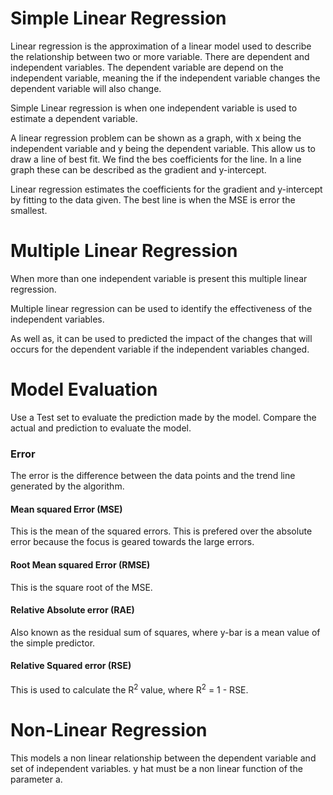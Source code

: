 

# Simple Linear Regression

Linear regression is the approximation of a linear model used to describe the relationship between two or more variable. There are dependent and independent variables. The dependent variable are depend on the independent variable, meaning the if the independent variable changes the dependent variable will also change. 

Simple Linear regression is when one independent variable is used to estimate a dependent variable. 

A linear regression problem can be shown as a graph, with x being the independent variable and y being the dependent variable. This allow us to draw a line of best fit. We find the bes coefficients for the line. In a line graph these can be described as the gradient and y-intercept.

Linear regression estimates the coefficients for the gradient and y-intercept by fitting to the data given. The best line is when the MSE is error the smallest. 

# Multiple Linear Regression

When more than one independent variable is present this multiple linear regression. 

Multiple linear regression can be used to identify the effectiveness of the independent variables.

As well as, it can be used to predicted the impact of the changes that will occurs for the dependent variable if the independent variables changed. 

# Model Evaluation 

Use a Test set to evaluate the prediction made by the model. Compare the actual and prediction to evaluate the model. 

### Error
The error is the difference between the data points and the trend line generated by the algorithm. 

#### Mean squared Error (MSE)
This is the mean of the squared errors. This is prefered over the absolute error because the focus is geared towards the large errors. 

#### Root Mean squared Error (RMSE)
This is the square root of the MSE. 

#### Relative Absolute error (RAE)
Also known as the residual sum of squares, where y-bar is a mean value of the simple predictor. 

#### Relative Squared error (RSE)
This is used to calculate the R<sup>2</sup> value, where R<sup>2</sup> = 1 - RSE.

# Non-Linear Regression
This models a non linear relationship between the dependent variable and set of independent variables. y hat must be a non linear function of the parameter a. 
